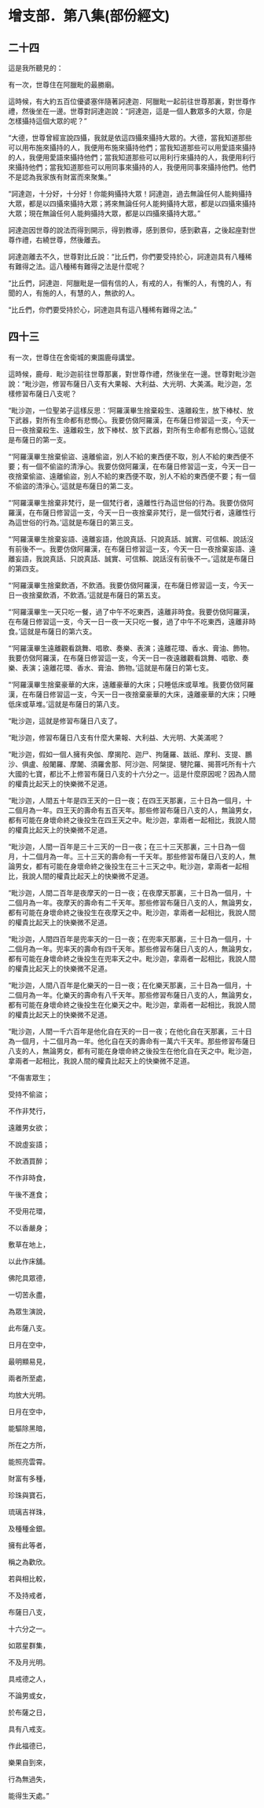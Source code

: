 # 增支部．第八集(部份經文)

## 二十四

這是我所聽見的：

有一次，世尊住在阿臘毗的最勝廟。

這時候，有大約五百位優婆塞伴隨著訶達迦．阿臘毗一起前往世尊那裏，對世尊作禮，然後坐在一邊。世尊對訶達迦說：“訶達迦，這是一個人數眾多的大眾，你是怎樣攝持這個大眾的呢？”

“大德，世尊曾經宣說四攝，我就是依這四攝來攝持大眾的。大德，當我知道那些可以用布施來攝持的人，我便用布施來攝持他們；當我知道那些可以用愛語來攝持的人，我便用愛語來攝持他們；當我知道那些可以用利行來攝持的人，我便用利行來攝持他們；當我知道那些可以用同事來攝持的人，我便用同事來攝持他們。他們不是認為我家族有財富而來聚集。”

“訶達迦，十分好，十分好！你能夠攝持大眾！訶達迦，過去無論任何人能夠攝持大眾，都是以四攝來攝持大眾；將來無論任何人能夠攝持大眾，都是以四攝來攝持大眾；現在無論任何人能夠攝持大眾，都是以四攝來攝持大眾。”

訶達迦因世尊的說法而得到開示，得到教導，感到景仰，感到歡喜，之後起座對世尊作禮，右繞世尊，然後離去。

訶達迦離去不久，世尊對比丘說：“比丘們，你們要受持於心，訶達迦具有八種稀有難得之法。這八種稀有難得之法是什麼呢？

“比丘們，訶達迦．阿臘毗是一個有信的人，有戒的人，有慚的人，有愧的人，有聞的人，有施的人，有慧的人，無欲的人。

“比丘們，你們要受持於心，訶達迦具有這八種稀有難得之法。”

## 四十三

有一次，世尊住在舍衛城的東園鹿母講堂。

這時候，鹿母．毗沙迦前往世尊那裏，對世尊作禮，然後坐在一邊。世尊對毗沙迦說：“毗沙迦，修習布薩日八支有大果報、大利益、大光明、大美滿。毗沙迦，怎樣修習布薩日八支呢？

“毗沙迦，一位聖弟子這樣反思：‘阿羅漢畢生捨棄殺生、遠離殺生，放下棒杖、放下武器，對所有生命都有悲憫心。我要仿傚阿羅漢，在布薩日修習這一支，今天一日一夜捨棄殺生、遠離殺生，放下棒杖、放下武器，對所有生命都有悲憫心。’這就是布薩日的第一支。

“‘阿羅漢畢生捨棄偷盜、遠離偷盜，別人不給的東西便不取，別人不給的東西便不要；有一個不偷盜的清淨心。我要仿傚阿羅漢，在布薩日修習這一支，今天一日一夜捨棄偷盜、遠離偷盜，別人不給的東西便不取，別人不給的東西便不要；有一個不偷盜的清淨心。’這就是布薩日的第二支。

“‘阿羅漢畢生捨棄非梵行，是一個梵行者，遠離性行為這世俗的行為。我要仿傚阿羅漢，在布薩日修習這一支，今天一日一夜捨棄非梵行，是一個梵行者，遠離性行為這世俗的行為。’這就是布薩日的第三支。

“‘阿羅漢畢生捨棄妄語、遠離妄語，他說真話、只說真話、誠實、可信賴、說話沒有前後不一。我要仿傚阿羅漢，在布薩日修習這一支，今天一日一夜捨棄妄語、遠離妄語，我說真話、只說真話、誠實、可信賴、說話沒有前後不一。’這就是布薩日的第四支。

“‘阿羅漢畢生捨棄飲酒，不飲酒。我要仿傚阿羅漢，在布薩日修習這一支，今天一日一夜捨棄飲酒，不飲酒。’這就是布薩日的第五支。

“‘阿羅漢畢生一天只吃一餐，過了中午不吃東西，遠離非時食。我要仿傚阿羅漢，在布薩日修習這一支，今天一日一夜一天只吃一餐，過了中午不吃東西，遠離非時食。’這就是布薩日的第六支。

“‘阿羅漢畢生遠離觀看跳舞、唱歌、奏樂、表演；遠離花環、香水、膏油、飾物。我要仿傚阿羅漢，在布薩日修習這一支，今天一日一夜遠離觀看跳舞、唱歌、奏樂、表演；遠離花環、香水、膏油、飾物。’這就是布薩日的第七支。

“‘阿羅漢畢生捨棄豪華的大床，遠離豪華的大床；只睡低床或草堆。我要仿傚阿羅漢，在布薩日修習這一支，今天一日一夜捨棄豪華的大床，遠離豪華的大床；只睡低床或草堆。’這就是布薩日的第八支。

“毗沙迦，這就是修習布薩日八支了。

“毗沙迦，修習布薩日八支有什麼大果報、大利益、大光明、大美滿呢？

“毗沙迦，假如一個人擁有央伽、摩揭陀、迦尸、拘薩羅、跋祇、摩利、支提、鵬沙、俱盧、般闍羅、摩闍、須羅舍那、阿沙迦、阿槃提、犍陀羅、揭菩吒所有十六大國的七寶，都比不上修習布薩日八支的十六分之一。這是什麼原因呢？因為人間的權貴比起天上的快樂微不足道。

“毗沙迦，人間五十年是四王天的一日一夜；在四王天那裏，三十日為一個月，十二個月為一年。四王天的壽命有五百天年。那些修習布薩日八支的人，無論男女，都有可能在身壞命終之後投生在四王天之中。毗沙迦，拿兩者一起相比，我說人間的權貴比起天上的快樂微不足道。

“毗沙迦，人間一百年是三十三天的一日一夜；在三十三天那裏，三十日為一個月，十二個月為一年。三十三天的壽命有一千天年。那些修習布薩日八支的人，無論男女，都有可能在身壞命終之後投生在三十三天之中。毗沙迦，拿兩者一起相比，我說人間的權貴比起天上的快樂微不足道。

“毗沙迦，人間二百年是夜摩天的一日一夜；在夜摩天那裏，三十日為一個月，十二個月為一年。夜摩天的壽命有二千天年。那些修習布薩日八支的人，無論男女，都有可能在身壞命終之後投生在夜摩天之中。毗沙迦，拿兩者一起相比，我說人間的權貴比起天上的快樂微不足道。

“毗沙迦，人間四百年是兜率天的一日一夜；在兜率天那裏，三十日為一個月，十二個月為一年。兜率天的壽命有四千天年。那些修習布薩日八支的人，無論男女，都有可能在身壞命終之後投生在兜率天之中。毗沙迦，拿兩者一起相比，我說人間的權貴比起天上的快樂微不足道。

“毗沙迦，人間八百年是化樂天的一日一夜；在化樂天那裏，三十日為一個月，十二個月為一年。化樂天的壽命有八千天年。那些修習布薩日八支的人，無論男女，都有可能在身壞命終之後投生在化樂天之中。毗沙迦，拿兩者一起相比，我說人間的權貴比起天上的快樂微不足道。

“毗沙迦，人間一千六百年是他化自在天的一日一夜；在他化自在天那裏，三十日為一個月，十二個月為一年。他化自在天的壽命有一萬六千天年。那些修習布薩日八支的人，無論男女，都有可能在身壞命終之後投生在他化自在天之中。毗沙迦，拿兩者一起相比，我說人間的權貴比起天上的快樂微不足道。

“不傷害眾生；

受持不偷盜；

不作非梵行，

遠離男女欲；

不說虛妄語；

不飲酒買醉；

不作非時食，

午後不進食；

不受用花環，

不以香嚴身；

敷草在地上，

以此作床舖。

佛陀具眾德，

一切苦永盡，

為眾生演說，

此布薩八支。

日月在空中，

最明顯易見，

兩者所至處，

均放大光明。

日月在空中，

能驅除黑暗，

所在之方所，

能照亮雲霄。

財富有多種，

珍珠與寶石，

琉璃吉祥珠，

及種種金銀。

擁有此等者，

稱之為歡欣。

若與相比較，

不及持戒者，

布薩日八支，

十六分之一。

如眾星群集，

不及月光明。

具戒德之人，

不論男或女，

於布薩之日，

具有八戒支。

作此福德已，

樂果自到來，

行為無過失，

能得生天處。”
